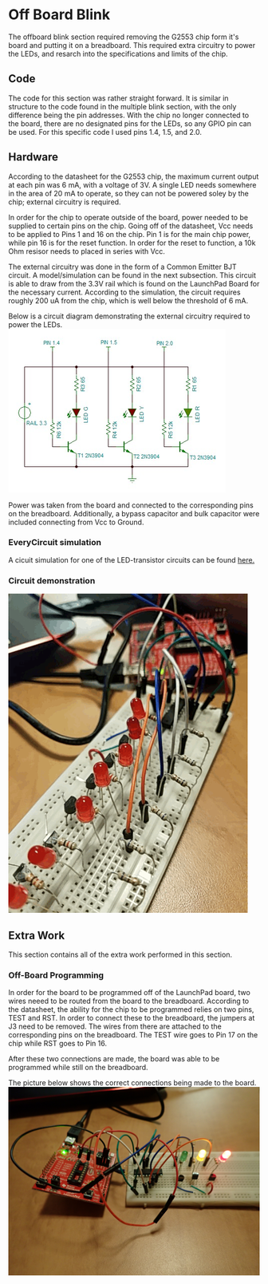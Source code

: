 # Off Board Blink
The offboard blink section required removing the G2553 chip form it's board and putting it on a breadboard. This required extra circuitry to power the LEDs, and resarch into the specifications and limits of the chip.

## Code
The code for this section was rather straight forward. It is similar in structure to the code found in the multiple blink section, with the only difference being the pin addresses. With the chip no longer connected to the board, there are no designated pins for the LEDs, so any GPIO pin can be used. For this specific code I used pins 1.4, 1.5, and 2.0.

## Hardware
According to the datasheet for the G2553 chip, the maximum current output at each pin was 6 mA, with a voltage of 3V. A single LED needs somewhere in the area of 20 mA to operate, so they can not be powered soley by the chip; external circuitry is required. 

In order for the chip to operate outside of the board, power needed to be supplied to certain pins on the chip. Going off of the datasheet, Vcc needs to be applied to Pins 1 and 16 on the chip. Pin 1 is for the main chip power, while pin 16 is for the reset function. In order for the reset to function, a 10k Ohm resisor needs to placed in series with Vcc.

The external circuitry was done in the form of a Common Emitter BJT circuit. A model/simulation can be found in the next subsection. This circuit is able to draw from the 3.3V rail which is found on the LaunchPad Board for the necessary current. According to the simulation, the circuit requires roughly 200 uA from the chip, which is well below the threshold of 6 mA. 

Below is a circuit diagram demonstrating the external circuitry required to power the LEDs. 
![Circuit Schematic](https://github.com/RU09342/lab-2-blinking-leds-nickgorab/blob/master/Off_Board%20Blink/MSP430G2553/OffBoard%20LED.JPG)


Power was taken from the board and connected to the corresponding pins on the breadboard. Additionally, a bypass capacitor and bulk capacitor were included connecting from Vcc to Ground.

### EveryCircuit simulation
A cicuit simulation for one of the LED-transistor circuits can be found
<a href="http://everycircuit.com/circuit/5126254895562752">here.</a><br>

### Circuit demonstration
![Circuit GIF](https://github.com/RU09342/lab-2-blinking-leds-nickgorab/blob/master/Off_Board%20Blink/MSP430G2553/20171007_184942.gif)

## Extra Work
This section contains all of the extra work performed in this section.

### Off-Board Programming 
In order for the board to be programmed off of the LaunchPad board, two wires neeed to be routed from the board to the breadboard. According to the datasheet, the ability for the chip to be programmed relies on two pins, TEST and RST. In order to connect these to the breadboard, the jumpers at J3 need to be removed. The wires from there are attached to the corresponding pins on the breadboard. The TEST wire goes to Pin 17 on the chip while RST goes to Pin 16.

After these two connections are made, the board was able to be programmed while still on the breadboard. 

The picture below shows the correct connections being made to the board.
![Picture of board](https://github.com/RU09342/lab-2-blinking-leds-nickgorab/blob/master/Off_Board%20Blink/MSP430G2553/P9170630.jpg)
